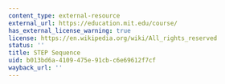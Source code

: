 ```yaml
---
content_type: external-resource
external_url: https://education.mit.edu/course/
has_external_license_warning: true
license: https://en.wikipedia.org/wiki/All_rights_reserved
status: ''
title: STEP Sequence
uid: b013bd6a-4109-475e-91cb-c6e69612f7cf
wayback_url: ''
---
```

